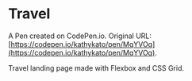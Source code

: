 # Travel

A Pen created on CodePen.io. Original URL: [https://codepen.io/kathykato/pen/MqYVOq](https://codepen.io/kathykato/pen/MqYVOq).

Travel landing page made with Flexbox and CSS Grid.
